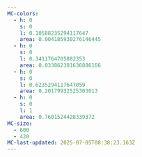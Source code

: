 ```yaml
---
MC-colors:
  - h: 0
    s: 0
    l: 0.10588235294117647
    area: 0.004185930276146445
  - h: 0
    s: 0
    l: 0.3411764705882353
    area: 0.033862301636886166
  - h: 0
    s: 0
    l: 0.6235294117647059
    area: 0.20179932525303013
  - h: 0
    s: 0
    l: 1
    area: 0.7601524428339372
MC-size:
  - 600
  - 420
MC-last-updated: 2025-07-05T08:38:23.163Z
---
```


